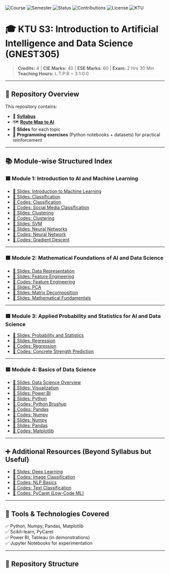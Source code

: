 ![Course](https://img.shields.io/badge/Course-GNEST305-blue)
![Semester](https://img.shields.io/badge/Semester-S3-blueviolet)
![Status](https://img.shields.io/badge/Status-Active-success)
![Contributions](https://img.shields.io/badge/Contributions-Welcome-brightgreen)
![License](https://img.shields.io/badge/License-MIT-yellow)
![KTU](https://img.shields.io/badge/KTU-AI--DS-critical)

# 🎓 KTU S3: Introduction to Artificial Intelligence and Data Science (GNEST305)

> **Credits:** 4 | **CIE Marks:** 40 | **ESE Marks:** 60 | **Exam:** 2 Hrs 30 Min  
> **Teaching Hours:** L:T:P:R = 3:1:0:0

---

## 📌 Repository Overview

This repository contains:
- 📄 **[Syllabus](syllabus.pdf)**
- 🗺️ **[Route Map to AI](route_map_to_ai.pdf)**
- 📂 **Slides** for each topic
- 🐍 **Programming exercises** (Python notebooks + datasets) for practical reinforcement

---

## 📚 Module-wise Structured Index

### 🟩 Module 1: Introduction to AI and Machine Learning

- [📄 Slides: Introduction to Machine Learning](slides/01_ml_intro.pdf)
- [📄 Slides: Classification](slides/09_classifiation.pdf)
- [🐍 Codes: Classification](codes/classifcation/classification.ipynb)
- [🐍 Codes: Social Media Classification](codes/classifcation/Social_Media.ipynb)
- [📄 Slides: Clustering](slides/11_clustering.pdf)
- [🐍 Codes: Clustering](codes/clustering/Clustering.ipynb)
- [📄 Slides: SVM](slides/10_svm.pdf)
- [📄 Slides: Neural Networks](slides/12_neural_network.pdf)
- [🐍 Codes: Neural Network](codes/neural_network/neural_network.ipynb)
- [🐍 Codes: Gradient Descent](codes/neural_network/gadient_descent.ipynb)

---

### 🟧 Module 2: Mathematical Foundations of AI and Data Science

- [📄 Slides: Data Representation](slides/02_data_rep.pdf)
- [📄 Slides: Feature Engineering](slides/03_feature_engg.pdf)
- [🐍 Codes: Feature Engineering](codes/feature_engineering/FeatureEngineering.ipynb)
- [📄 Slides: PCA](slides/04_pca.pdf)
- [📄 Slides: Matrix Decomposition](slides/05_matrix_decomp.pdf)
- [📄 Slides: Mathematical Fundamentals](slides/06_maths_fundamentals.pdf)

---

### 🟦 Module 3: Applied Probability and Statistics for AI and Data Science

- [📄 Slides: Probability and Statistics](slides/07_prob_stat.pdf)
- [📄 Slides: Regression](slides/08_regression.pdf)
- [🐍 Codes: Regression](codes/regression/Regression.ipynb)
- [🐍 Codes: Concrete Strength Prediction](codes/regression/Concrete_Compression_Strength_Prediction.ipynb)

---

### 🟨 Module 4: Basics of Data Science

- [📄 Slides: Data Science Overview](slides/14_data_science.pdf)
- [📄 Slides: Visualization](slides/15_visualization.pdf)
- [📄 Slides: Power BI](slides/16_power_bi.pdf)
- [📄 Slides: Python](slides/17_python.pdf)
- [🐍 Codes: Python Brushup](codes/python/python_brushup.ipynb)
- [🐍 Codes: Pandas](codes/python/pandas.ipynb)
- [🐍 Codes: Numpy](codes/python/numpy.ipynb)
- [📄 Slides: Numpy](slides/18_numpy.pdf)
- [📄 Slides: Pandas](slides/19_pandas.pdf)
- [🐍 Codes: Matplotlib](codes/python/matplotlib.ipynb)

---

## ➕ Additional Resources (Beyond Syllabus but Useful)

- [📄 Slides: Deep Learning](slides/13_deepl_learning.pdf)
- [🐍 Codes: Image Classification](codes/image_classification/img_classifier.ipynb)
- [🐍 Codes: NLP Basics](codes/feature_engineering/NLP_Basics.ipynb)
- [🐍 Codes: Text Classification](codes/text_classification/TextClassification.ipynb)
- [🐍 Codes: PyCaret (Low-Code ML)](codes/low_code/PyCaret.ipynb)

---

## 🚀 Tools & Technologies Covered

✅ Python, Numpy, Pandas, Matplotlib  
✅ Scikit-learn, PyCaret  
✅ Power BI, Tableau (in demonstrations)  
✅ Jupyter Notebooks for experimentation

---

## 📂 Repository Structure

